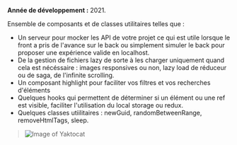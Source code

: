 **Année de développement :** 2021.</br>

Ensemble de composants et de classes utilitaires telles que :
- Un serveur pour mocker les API de votre projet ce qui est utile lorsque le front a pris de l'avance sur le back ou simplement simuler le back pour proposer une expérience valide en localhost.
- De la gestion de fichiers lazy de sorte à les charger uniquement quand cela est nécéssaire : images responsives ou non, lazy load de réduceur ou de saga, de l'infinite scrolling.
- Un composant highlight pour faciliter vos filtres et vos recherches d'éléments
- Quelques hooks qui permettent de déterminer si un élément ou une ref est visible, faciliter l'utilisation du local storage ou redux.
- Quelques classes utiilitaires : newGuid, randomBetweenRange, removeHtmlTags, sleep.
> ![Image of Yaktocat](https://imgur.com/unknown.png)